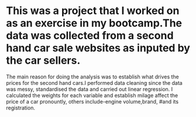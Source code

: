 # This was a project that I worked on as an exercise in my bootcamp.The data was collected from a second hand car sale websites as inputed by the car sellers.
The main reason for doing the analysis was to establish what drives the prices for the second hand cars.I performed data cleaning since the data was messy,
standardised the data and carried out linear regression. I calculated the weights for each variable and establish milage affect the price of a car pronountly,
others include-engine volume,brand,
#and its registration.
